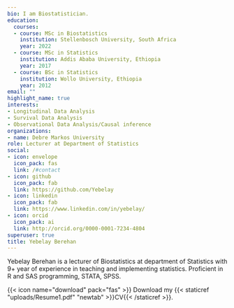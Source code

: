 ```yaml
---
bio: I am Biostatistician.
education:
  courses:
  - course: MSc in Biostatistics
    institution: Stellenbosch University, South Africa
    year: 2022
  - course: MSc in Statistics
    institution: Addis Ababa University, Ethiopia
    year: 2017
  - course: BSc in Statistics
    institution: Wollo University, Ethiopia
    year: 2012
email: ""
highlight_name: true
interests:
- Longitudinal Data Analysis
- Survival Data Analysis
- Observational Data Analysis/Causal inference
organizations:
- name: Debre Markos University
role: Lecturer at Department of Statistics
social:
- icon: envelope
  icon_pack: fas
  link: /#contact
- icon: github
  icon_pack: fab
  link: https://github.com/Yebelay
- icon: linkedin
  icon_pack: fab
  link: https://www.linkedin.com/in/yebelay/
- icon: orcid
  icon_pack: ai
  link: http://orcid.org/0000-0001-7234-4804 
superuser: true
title: Yebelay Berehan
---
```


Yebelay Berehan is a lecturer of Biostatistics at department of Statistics with 9+ year of experience in teaching and implementing statistics. Proficient in R and SAS programming, STATA, SPSS. 


{{< icon name="download" pack="fas" >}} Download my {{< staticref "uploads/Resume1.pdf" "newtab" >}}CV{{< /staticref >}}.
